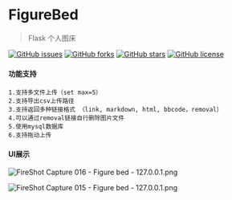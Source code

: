 # FigureBed

>Flask 个人图床

[![GitHub issues](https://img.shields.io/github/issues/saowu/FigureBed.svg)](https://github.com/saowu/FigureBed/issues)
[![GitHub forks](https://img.shields.io/github/forks/saowu/FigureBed.svg)](https://github.com/saowu/FigureBed/network)
[![GitHub stars](https://img.shields.io/github/stars/saowu/FigureBed.svg)](https://github.com/saowu/FigureBed/stargazers)
[![GitHub license](https://img.shields.io/github/license/saowu/FigureBed.svg)](https://github.com/saowu/FigureBed)


#### 功能支持
```
1.支持多文件上传（set max=5）
2.支持导出csv上传路径
3.支持返回多种链接格式 （link, markdown, html, bbcode，removal）
4.可以通过removal链接自行删除图片文件
5.使用mysql数据库
6.支持拖动上传
```

#### UI展示

![FireShot Capture 016 - Figure bed - 127.0.0.1.png](https://i.loli.net/2020/03/08/w2DySmnMEWtFNck.png)

![FireShot Capture 015 - Figure bed - 127.0.0.1.png](https://i.loli.net/2020/03/07/q3H1JDFRSwCLm87.png)